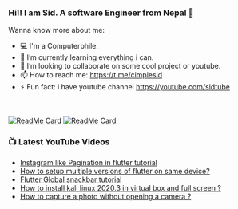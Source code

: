 ### Hi!! I am Sid. A software Engineer from Nepal :triangular_flag_on_post:


Wanna know more about me:

- 💻 I'm a Computerphile.
- 🌱 I’m currently learning everything i can.
- 👯 I’m looking to collaborate on some cool project or youtube.
- 📫 How to reach me: https://t.me/cimplesid .
- ⚡ Fun fact: i have youtube channel https://youtube.com/sidtube
<br>

[![ReadMe Card](https://github-readme-stats.vercel.app/api/pin/?username=cimplesid&repo=Flutter-for-beginners&theme=radical)](https://github.com/cimplesid/Flutter-for-beginners)
[![ReadMe Card](https://github-readme-stats.vercel.app/api/pin/?username=cimplesid&repo=learn-flutter-youtube&theme=radical)](https://github.com/cimplesid/learn-flutter-youtube)
### 📺 Latest YouTube Videos
<!-- YOUTUBE:START -->
- [Instagram like Pagination in flutter tutorial](https://www.youtube.com/watch?v=NXnujZ9VfCA)
- [How to setup multiple versions of flutter  on same device?](https://www.youtube.com/watch?v=cSrrWQMOeqE)
- [Flutter Global snackbar tutorial](https://www.youtube.com/watch?v=5RBWAbIuqL0)
- [How to install kali linux 2020.3 in virtual box and full screen ?](https://www.youtube.com/watch?v=8-4t_GwDH_M)
- [How to capture a photo without opening a camera ?](https://www.youtube.com/watch?v=N4TxuK1eAAQ)
<!-- YOUTUBE:END -->
